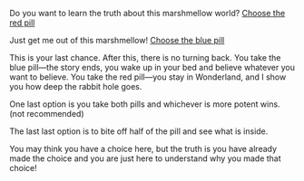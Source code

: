 Do you want to learn the truth about this marshmellow world?
[Choose the red pill](https://www.youtube.com/watch?v=qHkXFsK6UUg)

Just get me out of this marshmellow!
[Choose the blue pill](https://www.youtube.com/watch?v=Rjn3AzOk0Bo)

This is your last chance. After this, there is no turning back. 
You take the blue pill—the story ends, you wake up in your bed and believe whatever you want to believe.
You take the red pill—you stay in Wonderland, and I show you how deep the rabbit hole goes. 

One last option is you take both pills and whichever is more potent wins. (not recommended)

The last last option is to bite off half of the pill and see what is inside.

You may think you have a choice here, but the truth is you have already made the choice and you are just here to understand why you made that choice!